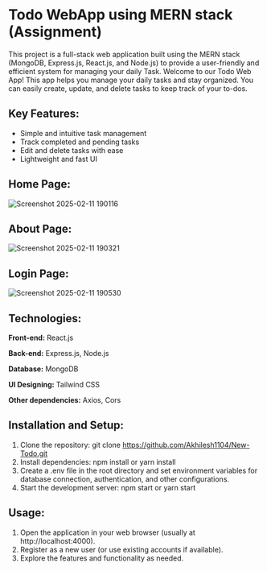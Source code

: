# Todo WebApp using MERN stack (Assignment)

This project is a full-stack web application built using the MERN stack (MongoDB, Express.js, React.js, and Node.js) to provide a user-friendly and efficient system for managing your daily Task.
Welcome to our Todo Web App! This app helps you manage your daily tasks and stay organized. You can easily create, update, and delete tasks to keep track of your to-dos.

## Key Features:

- Simple and intuitive task management
- Track completed and pending tasks
- Edit and delete tasks with ease
- Lightweight and fast UI

## Home Page:

![Screenshot 2025-02-11 190116](https://github.com/user-attachments/assets/30b27952-1232-469c-aa36-8b1ef7335470)

## About Page:

![Screenshot 2025-02-11 190321](https://github.com/user-attachments/assets/83649935-d4c5-4c0c-9544-81d9cf153b14)


## Login Page:
![Screenshot 2025-02-11 190530](https://github.com/user-attachments/assets/bb077acd-ca45-42ac-b606-3f1e7f8e67d1)



## Technologies:

**Front-end:** React.js

**Back-end:** Express.js, Node.js

**Database:** MongoDB

**UI Designing:** Tailwind CSS

**Other dependencies:** Axios, Cors


## Installation and Setup:

1. Clone the repository: git clone https://github.com/Akhilesh1104/New-Todo.git
2. Install dependencies: npm install or yarn install
3. Create a .env file in the root directory and set environment variables for database connection, authentication, and other configurations.
4. Start the development server: npm start or yarn start

    
## Usage:

1. Open the application in your web browser (usually at http://localhost:4000).
2. Register as a new user (or use existing accounts if available).
3. Explore the features and functionality as needed.
